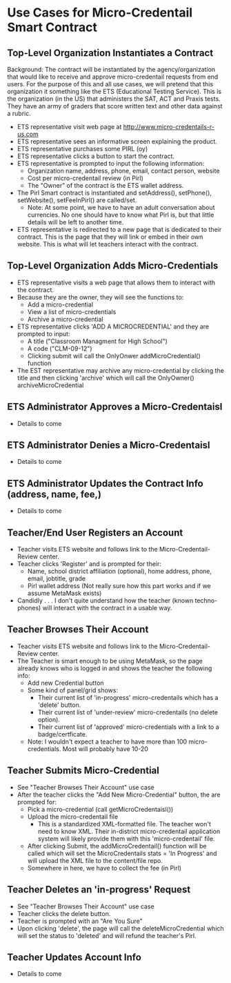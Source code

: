 # Use Cases for Micro-Credentail Smart Contract



## Top-Level Organization Instantiates a Contract
Background:  The contract will be instantiated by the agency/organization that would like to receive and approve micro-credentail requests from end users. For the purpose of this and all use cases, we will pretend that this organization it something like the ETS (Educational Testing Service).  This is the organization (in the US) that administers the SAT, ACT and Praxis tests.  They have an army of graders that score written text and other data against a rubric.

  * ETS representative visit web page at http://www.micro-credentails-r-us.com
  * ETS representative sees an informative screen explaining the product.
  * ETS representative purchases some PIRL (oy)
  * ETS representative clicks a button to start the contract.
  * ETS representative is prompted to input the following information:
    * Organization name, address, phone, email, contact person, website
    * Cost per micro-credentail review (in Pirl)
    * The "Owner" of the contract is the ETS wallet address.
  * The Pirl Smart contract is instantiated and setAddress(), setPhone(), setWebsite(), setFeeInPirl() are called/set.
    * Note:  At some point, we have to have an adult conversation about currencies.  No one should have to know what Pirl is, but that little details will be left to another time.
  * ETS representative is redirected to a new page that is dedicated to their contract.  This is the page that they will link or embed in their own website.  This is what will let teachers interact with the contract.

## Top-Level Organization Adds Micro-Credentials
  * ETS representative visits a web page that allows them to interact with the contract.
  * Because they are the owner, they will see the functions to:
    * Add a micro-credential
    * View a list of micro-credentials
    * Archive a micro-credential
  * ETS representative clicks 'ADD A MICROCREDENTIAL' and they are prompted to input:
    * A title  ("Classroom Managment for High School")
    * A code ("CLM-09-12")
    * Clicking submit will call the OnlyOnwer addMicroCredential() function
  * The EST representative may archive any micro-credential by clicking the title and then clicking 'archive' which will call the OnlyOwner() archiveMicroCredential

## ETS Administrator Approves a Micro-Credentaisl
  * Details to come

## ETS Administrator Denies a Micro-Credentaisl
  * Details to come

## ETS Administrator Updates the Contract Info (address, name, fee,)
  * Details to come

## Teacher/End User Registers an Account
  * Teacher visits ETS website and follows link to the Micro-Credentail-Review center.
  * Teacher clicks 'Register' and is prompted for their:
    * Name, school district affiliation (optional), home address, phone, email, jobtitle, grade
    * Pirl wallet address (Not really sure how this part works and if we assume MetaMask exists)
  * Candidly . . . I don't quite understand how the teacher (known techno-phones) will interact with the contract in a usable way.

## Teacher Browses Their Account
  * Teacher visits ETS website and follows link to the Micro-Credentail-Review center.
  * The Teacher is smart enough to be using MetaMask, so the page already knows who is logged in and shows the teacher the following info:
    * Add new Credential button
    * Some kind of panel/grid shows:
      * Their current list of 'in-progress' micro-credentails which has a 'delete' button.
      * Their current list of 'under-review' micro-credentails (no delete option).
      * Their current list of 'approved' micro-credentials with a link to a badge/certficate.
    * Note:  I wouldn't expect a teacher to have more than 100 micro-credentials.  Most will probably have 10-20

## Teacher Submits Micro-Credential
  * See "Teacher Browses Their Account" use case
  * After the teacher clicks the "Add New Micro-Credential" button, the are prompted for:
    * Pick a micro-credential (call getMicroCredentaisl())
    * Upload the micro-credentail file 
      * This is a standardized XML-formatted file.  The teacher won't need to know XML.  Their in-district micro-credentail application system will likely provide them with this 'micro-credentail' file.
    * After clicking Submit, the addMicroCredentail() function will be called which will set the MicroCredentails stats = 'In Progress' and will upload the XML 
    file to the content/file repo.
    * Somewhere in here, we have to collect the fee (in Pirl)

## Teacher Deletes an 'in-progress' Request
  * See "Teacher Browses Their Account" use case
  * Teacher clicks the delete button.
  * Teacher is prompted with an "Are You Sure" 
  * Upon clicking 'delete', the page will call the deleteMicroCredential which will set the status to 'deleted' and will refund the teacher's Pirl.

## Teacher Updates Account Info
  * Details to come




